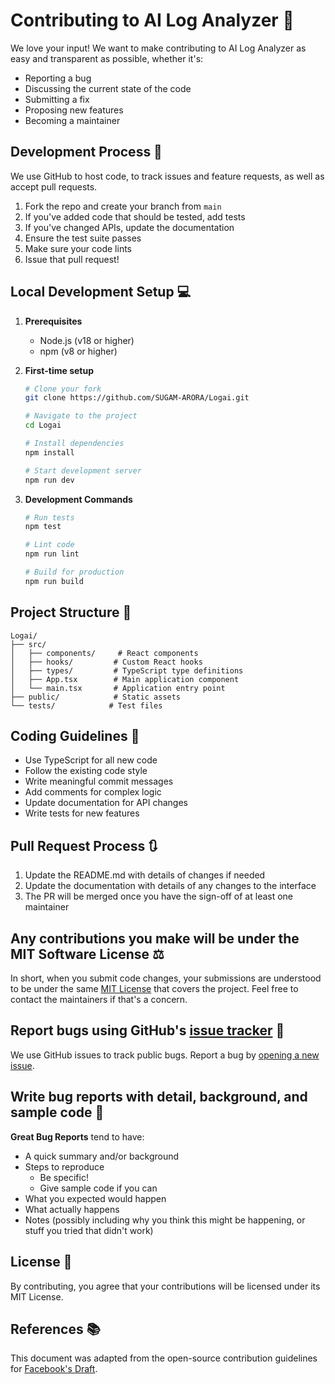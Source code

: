 # Contributing to AI Log Analyzer 🤝

We love your input! We want to make contributing to AI Log Analyzer as easy and transparent as possible, whether it's:

- Reporting a bug
- Discussing the current state of the code
- Submitting a fix
- Proposing new features
- Becoming a maintainer

## Development Process 🔄

We use GitHub to host code, to track issues and feature requests, as well as accept pull requests.

1. Fork the repo and create your branch from `main`
2. If you've added code that should be tested, add tests
3. If you've changed APIs, update the documentation
4. Ensure the test suite passes
5. Make sure your code lints
6. Issue that pull request!

## Local Development Setup 💻

1. **Prerequisites**
   - Node.js (v18 or higher)
   - npm (v8 or higher)

2. **First-time setup**
   ```bash
   # Clone your fork
   git clone https://github.com/SUGAM-ARORA/Logai.git

   # Navigate to the project
   cd Logai

   # Install dependencies
   npm install

   # Start development server
   npm run dev
   ```

3. **Development Commands**
   ```bash
   # Run tests
   npm test

   # Lint code
   npm run lint

   # Build for production
   npm run build
   ```

## Project Structure 📁

```
Logai/
├── src/
│   ├── components/     # React components
│   ├── hooks/         # Custom React hooks
│   ├── types/         # TypeScript type definitions
│   ├── App.tsx        # Main application component
│   └── main.tsx       # Application entry point
├── public/            # Static assets
└── tests/            # Test files
```

## Coding Guidelines 📝

- Use TypeScript for all new code
- Follow the existing code style
- Write meaningful commit messages
- Add comments for complex logic
- Update documentation for API changes
- Write tests for new features

## Pull Request Process 🔃

1. Update the README.md with details of changes if needed
2. Update the documentation with details of any changes to the interface
3. The PR will be merged once you have the sign-off of at least one maintainer

## Any contributions you make will be under the MIT Software License ⚖️

In short, when you submit code changes, your submissions are understood to be under the same [MIT License](http://choosealicense.com/licenses/mit/) that covers the project. Feel free to contact the maintainers if that's a concern.

## Report bugs using GitHub's [issue tracker](https://github.com/SUGAM-ARORA/Logai/issues) 🐛

We use GitHub issues to track public bugs. Report a bug by [opening a new issue](https://github.com/SUGAM-ARORA/Logai/issues/new).

## Write bug reports with detail, background, and sample code 📝

**Great Bug Reports** tend to have:

- A quick summary and/or background
- Steps to reproduce
  - Be specific!
  - Give sample code if you can
- What you expected would happen
- What actually happens
- Notes (possibly including why you think this might be happening, or stuff you tried that didn't work)

## License 📄

By contributing, you agree that your contributions will be licensed under its MIT License.

## References 📚

This document was adapted from the open-source contribution guidelines for [Facebook's Draft](https://github.com/facebook/draft-js/blob/master/CONTRIBUTING.md).